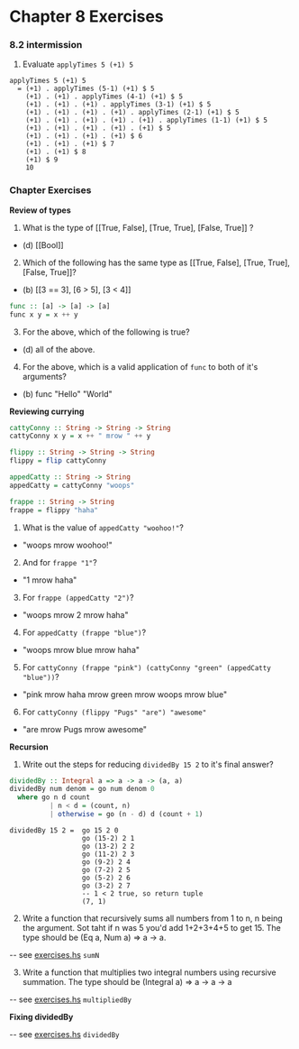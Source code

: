 # Chapter 8 Exercises

### 8.2 intermission

1. Evaluate `applyTimes 5 (+1) 5`

```
applyTimes 5 (+1) 5
  = (+1) . applyTimes (5-1) (+1) $ 5
    (+1) . (+1) . applyTimes (4-1) (+1) $ 5
    (+1) . (+1) . (+1) . applyTimes (3-1) (+1) $ 5        
    (+1) . (+1) . (+1) . (+1) . applyTimes (2-1) (+1) $ 5        
    (+1) . (+1) . (+1) . (+1) . (+1) . applyTimes (1-1) (+1) $ 5
    (+1) . (+1) . (+1) . (+1) . (+1) $ 5
    (+1) . (+1) . (+1) . (+1) $ 6
    (+1) . (+1) . (+1) $ 7
    (+1) . (+1) $ 8
    (+1) $ 9
    10
```

### Chapter Exercises

**Review of types**

1. What is the type of [[True, False], [True, True], [False, True]] ?

  - (d) [[Bool]]

2. Which of the following has the same type as [[True,
False], [True, True], [False, True]]?

  - (b) [[3 == 3], [6 > 5], [3 < 4]]

```haskell
func :: [a] -> [a] -> [a]
func x y = x ++ y
```

3. For the above, which of the following is true?

  - (d) all of the above.

4. For the above, which is a valid application of `func` to both of it's
arguments?

  - (b) func "Hello" "World"

**Reviewing currying**

```haskell
cattyConny :: String -> String -> String
cattyConny x y = x ++ " mrow " ++ y

flippy :: String -> String -> String
flippy = flip cattyConny

appedCatty :: String -> String
appedCatty = cattyConny "woops"

frappe :: String -> String
frappe = flippy "haha"
```

1. What is the value of `appedCatty "woohoo!"`?

  - "woops mrow woohoo!"

2. And for `frappe "1"`?

  - "1 mrow haha"

3. For `frappe (appedCatty "2")`?

  - "woops mrow 2 mrow haha"

4. For `appedCatty (frappe "blue")`?

  - "woops mrow blue mrow haha"

5. For `cattyConny (frappe "pink") (cattyConny "green" (appedCatty "blue"))`?

  - "pink mrow haha mrow green mrow woops mrow blue"

6. For `cattyConny (flippy "Pugs" "are") "awesome"`

  - "are mrow Pugs mrow awesome"

**Recursion**

1. Write out the steps for reducing `dividedBy 15 2` to it's final answer?

```haskell
dividedBy :: Integral a => a -> a -> (a, a)
dividedBy num denom = go num denom 0
  where go n d count
          | n < d = (count, n)
          | otherwise = go (n - d) d (count + 1)
```

```
dividedBy 15 2 =  go 15 2 0
                  go (15-2) 2 1
                  go (13-2) 2 2
                  go (11-2) 2 3
                  go (9-2) 2 4
                  go (7-2) 2 5
                  go (5-2) 2 6
                  go (3-2) 2 7
                  -- 1 < 2 true, so return tuple
                  (7, 1)
```

2. Write a function that recursively sums all numbers from 1 to n, n being
the argument. Sot taht if n was 5 you'd add 1+2+3+4+5 to get 15. The type
should be (Eq a, Num a) => a -> a.

-- see [exercises.hs](./exercises.hs) `sumN`

3. Write a function that multiplies two integral numbers using recursive
summation. The type should be (Integral a) => a -> a -> a

-- see [exercises.hs](./exercises.hs) `multipliedBy`

**Fixing dividedBy**

-- see [exercises.hs](./exercises.hs) `dividedBy`
